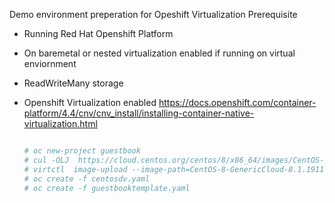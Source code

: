 Demo environment preperation for Opeshift Virtualization 
Prerequisite
- Running Red Hat Openshift Platform 
- On baremetal or nested virtualization enabled if running on virtual enviornment
- ReadWriteMany storage
- Openshift Virtualization enabled https://docs.openshift.com/container-platform/4.4/cnv/cnv_install/installing-container-native-virtualization.html 

   ```sh

   # oc new-project guestbook 
   # cul -OLJ  https://cloud.centos.org/centos/8/x86_64/images/CentOS-8-GenericCloud-8.1.1911-20200113.3.x86_64.qcow2
   # virtctl  image-upload --image-path=CentOS-8-GenericCloud-8.1.1911-20200113.3.x86_64.qcow2 --pvc-name=centos8 --access-mode=ReadOnlyMany --pvc-size=11G --wait-secs=1800  --insecure --uploadproxy-url https://cdi-uploadproxy-openshift-cnv.apps.as4xy.lp.int
   # oc create -f centosdv.yaml 
   # oc create -f guestbooktemplate.yaml

   ```
